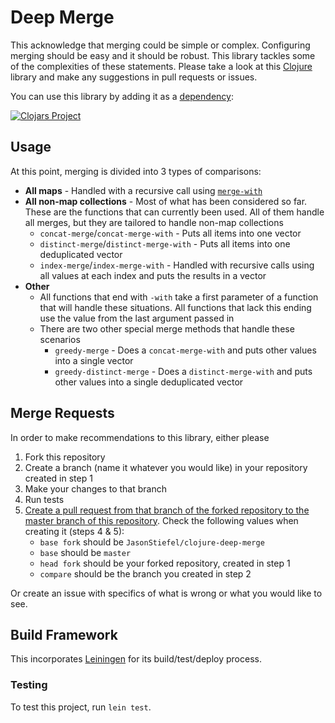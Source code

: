 # Deep Merge

This acknowledge that merging could be simple or complex. Configuring merging should be easy and it should be robust. This library tackles some of the complexities of these statements. Please take a look at this [Clojure](https://clojure.org/) library and make any suggestions in pull requests or issues.

You can use this library by adding it as a [dependency](https://github.com/technomancy/leiningen/blob/stable/doc/TUTORIAL.md#dependencies):

[![Clojars Project](https://img.shields.io/clojars/v/clojure-deep-merge.svg)](https://clojars.org/clojure-deep-merge)

## Usage
At this point, merging is divided into 3 types of comparisons:
* **All maps** - Handled with a recursive call using [`merge-with`](https://clojuredocs.org/clojure.core/merge-with)
* **All non-map collections** - Most of what has been considered so far. These are the functions that can currently been used. All of them handle all merges, but they are tailored to handle non-map collections
  * `concat-merge`/`concat-merge-with` - Puts all items into one vector
  * `distinct-merge`/`distinct-merge-with` - Puts all items into one deduplicated vector
  * `index-merge`/`index-merge-with` - Handled with recursive calls using all values at each index and puts the results in a vector
* **Other**
  * All functions that end with `-with` take a first parameter of a function that will handle these situations. All functions that lack this ending use the value from the last argument passed in
  * There are two other special merge methods that handle these scenarios
    * `greedy-merge` - Does a `concat-merge-with` and puts other values into a single vector
    * `greedy-distinct-merge` - Does a `distinct-merge-with` and puts other values into a single deduplicated vector

## Merge Requests
In order to make recommendations to this library, either please
1. Fork this repository
2. Create a branch (name it whatever you would like) in your repository created in step 1
3. Make your changes to that branch
4. Run tests
5. [Create a pull request from that branch of the forked repository to the master branch of this repository](https://help.github.com/articles/creating-a-pull-request-from-a-fork/). Check the following values when creating it (steps 4 & 5):
   * `base fork` should be `JasonStiefel/clojure-deep-merge`
   * `base` should be `master`
   * `head fork` should be your forked repository, created in step 1
   * `compare` should be the branch you created in step 2
   
Or create an issue with specifics of what is wrong or what you would like to see. 

## Build Framework
This incorporates [Leiningen](https://leiningen.org/) for its build/test/deploy process.
### Testing
To test this project, run `lein test`.
